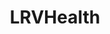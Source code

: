 ---
layout: firm_page
title: "LRVHealth"
id: "lrvhealth.com"
permalink: "/lrvhealthlrvhealth.com/"
website: "https://www.lrvhealth.com"
offices: "Boston (United States)"
investment_stages: "Seed, Series A, Series B"
portfolio_companies: "GetWellNetwork, Phreesia, Intelycare, Medventive, Diameter Health, Verata, Cleerly, Season Health, SilverCloud, RxLightning, KeyCare, Greater Good Health, Story Health, Activ Surgical, Main Street Health"
portfolio_link: "https://www.lrvhealth.com/portfolio/"
investment_markets: "Software, Software-as-a-Service, Digital Health, Technology-enabled Services, Clinical Services, Diagnostic Tools, Medical Devices"
founded_year: "2000"
description: "LRVHealth is a healthcare venture capital platform connecting a large strategic network of leading healthcare organizations with entrepreneurs. They invest in early-stage technology-based businesses, providing expertise and access to their network to help portfolio companies transform healthcare."
linkedin: "https://www.linkedin.com/company/lrvhealth/"
twitter: "https://twitter.com/LRVHealth"
instagram: ""
team_page: "https://www.lrvhealth.com/team/"
investor_type: "Venture Capital"
crunchbase: "https://www.crunchbase.com/organization/long-river-ventures"
pitchbook: ""

# SEO Optimization
meta_title: "LRVHealth - VC Firm - projectstartups.com"
meta_description: "LRVHealth, LRVHealth is a healthcare venture capital platform connecting a large strategic network of leading healthcare organizations with entrepreneurs. They i..."
meta_keywords: "LRVHealth, Software, Software-as-a-Service, Digital Health, Technology-enabled Services, Clinical Services, Diagnostic Tools, Medical Devices, VC firm, venture capital, startup investor, projectstartups.com"
canonical_url: "https://vc.projectstartups.com/lrvhealthlrvhealth.com/"
---